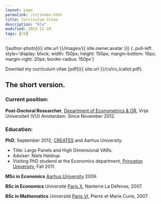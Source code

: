 ```yaml
---
layout: page
permalink: /cv/index.html
title: Curriculum Vitae 
description: "bla"
modified: 2013-11-19
tags: [CV]
---
```


![author-photo]({{ site.url }}/images/{{ site.owner.avatar }})
{:.pull-left style='display: block; width: 150px; height: 150px; margin-bottom: 10px; margin-right: 20px; border-radius: 150px'}


Downlad my curriculum vitae [pdf]({{ site.url }}/cv/cv_lcallot.pdf).


## The short version.

### Current position:

**Post-Doctoral Researcher**, [Department of Econometrics & OR](http://www.feweb.vu.nl/en/departments-and-institutes/econometrics-and-or/index.asp), Vrije Universiteit (VU) Amsterdam. Since November 2012.

### Education:

**PhD**, September 2012, [CREATES](http://www.creates.au.dk) and Aarhus University.

* Title: Large Panels and High Dimensional VARs.
* Adviser: Niels Haldrup
* Visiting PhD studend at the Economics department, [Princeton University](http://www.princeton.edu/economics/), Fall 2011. 

**MSc in Economics** [Aarhus University](http://www.econ.au.dk) 2009.

**BSc in Economics** Université [Paris X](http://www.u-paris10.fr), Nanterre La Défense, 2007.

**BSc in Mathematics** Université [Paris VI](http://www.upmc.fr), Pierre et Marie Curie, 2007.


